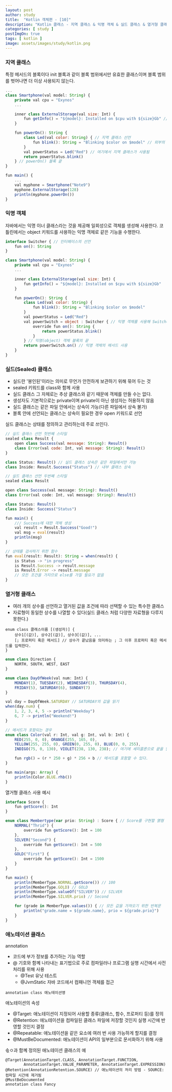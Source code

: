 ```yaml
---
layout: post
author: study
title:  "Kotlin 객체편 - [10]"
description: "Kotlin 클래스 - 지역 클래스 & 익명 객체 & 실드 클래스 & 열거형 클래스"
categories: [ study ]
postImgOn: true
tags: [ kotlin ]
image: assets/images/study/kotlin.png
---
```


### 지역 클래스
특정 메서드의 블록이다 init 블록과 같이 블록 범위에서만 유효한 클래스이며 블록 범위를 벗어나면 더 이상 사용되지 않는다.

```javascript
...
class Smartphone(val model: String) {
    private val cpu = "Exynos"
    ...

    inner class ExternalStorage(val size: Int) {
        fun getInfo() = "${model}: Installed on $cpu with ${size}Gb" // 바깥 클래스의 프로퍼티 접근
    }

    fun powerOn(): String {
        class Led(val color: String) { // 지역 클래스 선언
            fun blink(): String = "Blinking $color on $model" // 외부의 프로퍼티는 접근 가능
        }
        val powerStatus = Led("Red") // 여기에서 지역 클래스가 사용됨
        return powerStatus.blink()
    } // powerOn() 블록 끝
}

fun main() {
    ...
    val myphone = Smartphone("Note9")
    myphone.ExternalStorage(128)
    println(myphone.powerOn())
}
```

### 익명 객체

자바에서는 익명 이너 클래스라는 것을 제공해 일회성으로 객체를 생성해 사용한다.
코틀린에서는 object 키워드를 사용하는 익명 객체로 같은 기능을 수행한다.

```javascript
interface Switcher { // 인터페이스의 선언
    fun on(): String
}

class Smartphone(val model: String) {
    private val cpu = "Exynos"
    ...

    inner class ExternalStorage(val size: Int) {
        fun getInfo() = "${model}: Installed on $cpu with ${size}Gb" 
    }

    fun powerOn(): String {
        class Led(val color: String) { 
            fun blink(): String = "Blinking $color on $model" 
        }
        val powerStatus = Led("Red") 
        val powerSwitch = object : Switcher { // 익명 객체를 사용해 Switcher의 on()을 구현
            override fun on(): String {
                return powerStatus.blink()
            }
        } // 익명(object) 객체 블록의 끝
        return powerSwitch.on() // 익명 객체의 메서드 사용
    } 
}
```


### 실드(Sealed) 클래스
- 실드란 '봉인된'이라는 의미로 무언가 안전하게 보관하기 위해 묶어 두는 것
- sealed 키워드를 class와 함께 사용
- 실드 클래스 그 자체로는 추상 클래스와 같기 때문에 객체를 만들 수는 없다.
- 생성자도 기본적으로는 private이며 private이 아닌 생성자는 허용하지 않음
- 실드 클래스는 같은 파일 안에서는 상속이 가능(다른 파일에서 상속 불가)
- 블록 안에 선언되는 클래스는 상속이 필요한 경우 open 키워드로 선언

실드 클래스는 상태를 정의하고 관리하는데 주로 쓰인다.
```javascript
// 실드 클래스 선언 첫번째 스타일
sealed class Result {
    open class Success(val message: String): Result()
    class Error(val code: Int, val message: String): Result()
}

class Status: Result() // 실드 클래스 상속은 같은 파일에서만 가능
class Inside: Result.Success("Status") // 내부 클래스 상속
```
```javascript
// 실드 클래스 선언 두번째 스타일
sealed class Result

open class Success(val message: String): Result()
class Error(val code: Int, val message: String): Result()

class Status: Result()
class Inside: Success("Status")
```

```javascript
fun main() {
    /// Success에 대한 객체 생성
    val result = Result.Success("Good!")
    val msg = eval(result)
    println(msg)
}

// 상태를 검사하기 위한 함수
fun eval(result: Result): String = when(result) {
    is Status -> "in progress"
    is Result.Success -> result.message
    is Result.Error -> result.message
    // 모든 조건을 가지므로 else를 가질 필요가 없음
}
```


### 열거형 클래스
- 여러 개의 상수를 선언하고 열거된 값을 조건에 따라 선택할 수 있는 특수한 클래스
- 자료형이 동일한 상수를 나열할 수 있다(실드 클래스 처럼 다양한 자료형을 다루지 못한다.)

```
enum class 클래스이름 [(생성자)] {
    상수1[(값)], 상수2[(값)], 상수3[(값)], ...
    [; 프로퍼티 혹은 메서드] // 상수가 끝났음을 의미하는 ; 그 이후 프로퍼티 혹은 메서드를 입력한다.
}
```

```javascript
enum class Direction {
    NORTH, SOUTH, WEST, EAST
}
```
```javascript
enum class DayOfWeek(val num: Int) {
    MONDAY(1), TUESDAY(2), WEDNESDAY(3), THURSDAY(4),
    FRIDAY(5), SATURDAY(6), SUNDAY(7)
}
```
```javascript
val day = DayOfWeek.SATURDAY // SATURDAY의 값을 읽기
when(day.num) {
    1, 2, 3, 4, 5 -> println("Weekday")
    6, 7 -> println("Weekend!")
}
```

```javascript
// 메서드가 포함되는 경우
enum class Color(val r: Int, val g: Int, val b: Int) {
    RED(255, 0, 0), ORANGE(255, 165, 0),
    YELLOW(255, 255, 0), GREEN(0, 255, 0), BLUE(0, 0, 255),
    INDIGO(75, 0, 130), VIOLET(238, 130, 238); // 여기에 세미콜론으로 끝을 알리고

    fun rgb() = (r * 250 + g) * 256 + b // 메서드를 포함할 수 있다.
}

fun main(args: Array) {
    println(Color.BLUE.rhb())
}
```

열거형 클래스 사용 예시
```javascript
interface Score {
    fun getScore(): Int
}

enum class Membertype(var prio: String) : Score { // Score를 구현할 엵형 클래스
    NORMAL("Thrid") {
        override fun getScore(): Int = 100
    },
    SILVER("Second") {
        override fun getScore(): Int = 500
    },
    GOLD("First") {
        override fun getScore(): Int = 1500
    }
}
```
```javascript
fun main() {
    println(MemberType.NORMAL.getScore()) // 100
    println(MemberType.GOLD) // GOLD
    println(MemberType.valueOf("SILVER")) // SILVER
    println(MemberType.SILVER.prio) // Second

    for (grade in MemberType.values()) { // 모든 값을 가져오기 위한 반복문
        println("grade.name = ${grade.name}, prio = ${grade.prio}")
    }
}
```

### 애노테이션 클래스
annotation
- 코드에 부가 정보를 추가하는 기능 역할
- @ 기호와 함꼐 나타내는 표기법으로 주로 컴파일러나 프로그램 실행 시간에서 사전 처리를 위해 사용
    - @Test 유닛 테스트
    - @JvmStatic 자바 코드에서 컴패니언 객체를 접근


```
annotation class 애노테이션명
```

애노테이션의 속성
- @Target: 애노테이션이 지정되어 사용할 종류(클래스, 함수, 프로퍼티 등)를 정의
- @Retention: 애노테이션을 컴파일된 클래스 파일에 저장할 것인지 실행 시간에 반영할 것인지 결정
- @Repeatable: 애노테이션을 같은 요소에 여러 번 사용 가능하게 할지를 결정
- @MustBeDocumented: 애노테이션이 API의 일부분으로 문서화하기 위해 사용

솏ㅇ과 함꼐 정의된 애노테이션 클래스의 예
```
@Target(AnnotationTarget.CLASS, AnnotationTarget.FUNCTION,
        AnnotationTarget.VALUE_PARAMETER, AnnotationTarget.EXPRESSION)
@Retention(AnnotationRetention.SOURCE) // 애노테이션의 처리 방법 - SOURCE: 컴파일 시간에 제거됨
@MustBeDocumented
annotation class Fancy
```
